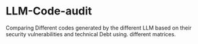 # LLM-Code-audit
Comparing Different codes generated by the different LLM based on their security vulnerabilities and technical Debt using. different matrices.
